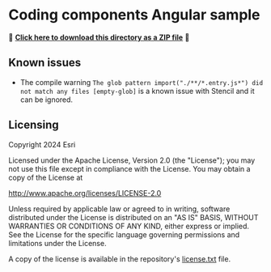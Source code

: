 # Coding components Angular sample

📁 **[Click here to download this directory as a ZIP file](https://esri.github.io/jsapi-resources/zips/coding-components-sample-angular.zip)** 📁

## Known issues
* The compile warning `The glob pattern import("./**/*.entry.js*") did not match any files [empty-glob]` is a known issue with Stencil and it can be ignored. 

## Licensing
Copyright 2024 Esri

Licensed under the Apache License, Version 2.0 (the "License");
you may not use this file except in compliance with the License.
You may obtain a copy of the License at

   http://www.apache.org/licenses/LICENSE-2.0

Unless required by applicable law or agreed to in writing, software
distributed under the License is distributed on an "AS IS" BASIS,
WITHOUT WARRANTIES OR CONDITIONS OF ANY KIND, either express or implied.
See the License for the specific language governing permissions and
limitations under the License.

A copy of the license is available in the repository's [license.txt](https://github.com/Esri/jsapi-resources/blob/master/license.txt) file.
